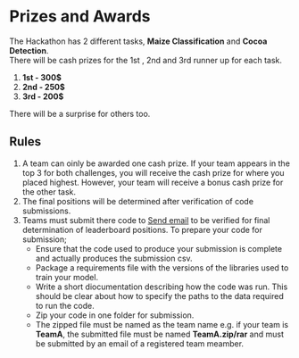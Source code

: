 # Prizes and Awards
The Hackathon has 2 different tasks, **Maize Classification** and **Cocoa Detection**.   
There will be cash  prizes for the 1st , 2nd and 3rd runner up for each task.  
1. **1st - 300$**
2. **2nd - 250$**
3. **3rd - 200$**

There will be a surprise for others too.

## Rules
1. A team can oinly be awarded one cash prize. If your team appears in the top 3 for both challenges, you will receive the cash prize for where you placed highest.
However, your team will receive a bonus cash prize for the other task.
2. The final positions will be determined after verification of code submissions.
3. Teams must submit there code to <a href="mailto:simonallanachuka@gmail.com ">Send email</a> to be verified for final determination of leaderboard positions. To prepare your code for submission;
   - Ensure that the code used to produce your submission is complete and actually produces the submission csv.
   - Package a requirements file with the versions of the libraries used to train your model.
   - Write a short diocumentation describing how the code was run. This should be clear about how to specify the paths to the data required to run the code.
   - Zip your code in one folder for submission.
   - The zipped file must be named as the team name e.g. if your team is **TeamA**, the submitted file must be named **TeamA.zip/rar** and must be submitted by an email of a registered team meamber.
